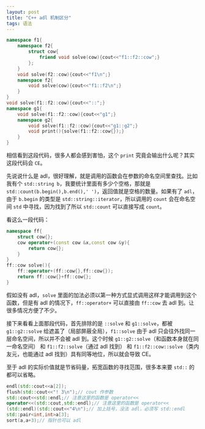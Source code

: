 ```yaml
---
layout: post
title: "C++ adl 机制区分"
tags: 语法
---
```


```cpp
namespace f1{
	namespace f2{
		struct cow{
			friend void solve(cow){cout<<"f1::f2::cow";}
		};
	}
	void solve(f2::cow){cout<<"f1\n";}
	namespace f2{
		void solve(cow){cout<<"f1::f2\n";}
	}
}
void solve(f1::f2::cow){cout<<"::";}
namespace g1{
	void solve(f1::f2::cow){cout<<"g1";}
	namespace g2{
		void solve(f1::f2::cow){cout<<"g1::g2";}
		void print(){solve(f1::f2::cow{});}
	}
}
```

相信看到这段代码，很多人都会感到害怕，这个 `print` 究竟会输出什么呢？其实这段代码会 `CE`。

先说说什么是 adl，很好理解，就是调用的函数会在参数的命名空间里查找。比如我有个 `std::string b`，我要统计里面有多少个空格，那就是 `std::count(b.begin(),b.end(),' ')`，返回值就是空格的数量。如果有了 `adl`，由于 `b.begin` 的类型是 `std::string::iterator`，所以调用的 `count` 会在命名空间 `std` 中寻找，因为找到了所以 `std::count` 可以直接写成 `count`。
  
看这么一段代码：
```cpp
namespace ff{
	struct cow{};
	cow operator+(const cow &x,const cow &y){
		return cow{};
	}
}
ff::cow solve(){
	ff::operator+(ff::cow{},ff::cow{});
	return ff::cow{}+ff::cow{};
}
```
假如没有 adl，`solve` 里面的加法必须以第一种方式显式调用这样才能调用到这个函数，但是有 adl 的情况下，`ff::operator+` 可以直接由 `ff::cow` 去 adl 到。让很多情况方便了不少。

接下来看看上面那段代码，首先排除的是 `::solve` 和 `g1::solve`，都被 `g1::g2::solve` 给遮盖了（局部屏蔽全局），`f1::solve` 由于 adl 只会往外找同一层命名空间，所以并不会被 adl 到。这个时候 `g1::g2::solve`（和函数本身就在同一命名空间） 和 `f1::f2::solve`（通过 adl 找到） 和 `f1::f2::cow::solve`（类内友元，也能通过 adl 找到）具有同等地位，所以就会导致 CE。

至于 adl 的实际价值就是节省码量，拓宽函数的寻找范围，很多本来要 `std::` 的都可以省略。
```cpp
endl(std::cout<<a[2]);
flush(std::cout<<"! 3\n");// cout 作参数
std::cout<<std::endl;// 注意这里的函数是 operator<<
operator<<(std::cout,std::endl);// 注意这里的函数是 operator<<
(std::endl)(std::cout<<"4\n");// 加上括号，没法 adl，必须写 std::endl
std::pair<int,int>a[3];
sort(a,a+3);// 指针也可以 adl
```